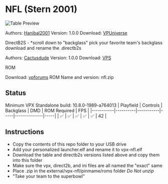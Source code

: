 # NFL (Stern 2001)

![Table Preview](https://vpuniverse.com/screenshots/monthly_2024_03/NFL(Stern2001).png.0bd475ec060ebc167cfd8aace76f7de2.png)

Authors: [Hanibal2001](https://vpuniverse.com/profile/872-hanibal2001/)
Version: 1.0.0
Download: [VPUniverse](https://vpuniverse.com/files/file/18811-nfl-stern-2001-hanibals-4k-mod/)

DirectB2S - *scroll down to "backglass" pick your favorite team's backglass download and rename the .directb2s 

Authors: [Cactusdude](https://vpuniverse.com/profile/36004-cactusdude/)
Version: 1.0.0
Download: [VPS](https://virtual-pinball-spreadsheet.web.app/game/xg1BFkLD/)

ROM

Download: [vpforums](https://www.vpforums.org/index.php?app=downloads&showfile=1119)
ROM Name and version: nfl.zip

## Status 

Minimum VPX Standalone build: 10.8.0-1989-a764013
| Playfield | Controls | Backglass | DMD | ROM Required | FPS | 
|-----------|----------|-----------|-----|--------------|-----|
| :white_check_mark: | :white_check_mark: | :white_check_mark: | :white_check_mark: | :white_check_mark: | 42 |

## Instructions

- Copy the contents of this repo folder to your USB drive
- Add your personalized launcher.elf and rename it to vpx-nfl.elf
- Download the table and directb2s versions listed above and copy them into this folder
- Make sure the vpx, direct2b, and ini files are all named the "exact" same
- Place .zip in the external/vpx-nfl/pinmame/roms folder *Do Not unzip*
- "Take your team to the superbowl"

